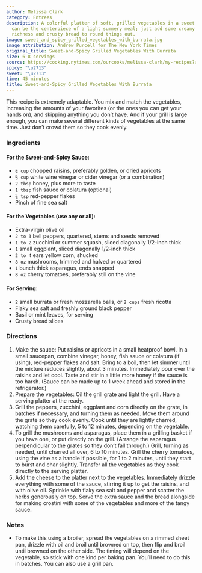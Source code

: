 ```yaml
---
author: Melissa Clark
category: Entrees
description: A colorful platter of soft, grilled vegetables in a sweet and spicy sauce
  can be the centerpiece of a light summery meal; just add some creamy cheese for
  richness and crusty bread to round things out.
image: sweet_and_spicy_grilled_vegetables_with_burrata.jpg
image_attribution: Andrew Purcell for The New York Times
original_title: Sweet-and-Spicy Grilled Vegetables With Burrata
size: 6-8 servings
source: https://cooking.nytimes.com/ourcooks/melissa-clark/my-recipes?action=click&module=byline&region=recipe%20page
spicy: "\u2713"
sweet: "\u2713"
time: 45 minutes
title: Sweet-and-Spicy Grilled Vegetables With Burrata
---
```


This recipe is extremely adaptable. You mix and match the vegetables, increasing the amounts of your favorites (or the ones you can get your hands on), and skipping anything you don’t have. And if your grill is large enough, you can make several different kinds of vegetables at the same time. Just don’t crowd them so they cook evenly.

### Ingredients

#### For the Sweet-and-Spicy Sauce:

* `¼ cup` chopped raisins, preferably golden, or dried apricots 
* `⅔ cup` white wine vinegar or cider vinegar (or a combination) 
* `2 tbsp` honey, plus more to taste 
* `1 tbsp` fish sauce or colatura (optional) 
* `¼ tsp` red-pepper flakes 
* Pinch of fine sea salt 

#### For the Vegetables (use any or all):

* Extra-virgin olive oil 
* `2 to 3` bell peppers, quartered, stems and seeds removed 
* `1 to 2` zucchini or summer squash, sliced diagonally 1/2-inch thick 
* `1` small eggplant, sliced diagonally 1/2-inch thick 
* `2 to 4` ears yellow corn, shucked 
* `8 oz` mushrooms, trimmed and halved or quartered 
* `1` bunch thick asparagus, ends snapped 
* `8 oz` cherry tomatoes, preferably still on the vine 

#### For Serving:

* `2` small burrata or fresh mozzarella balls, or `2 cups` fresh ricotta 
* Flaky sea salt and freshly ground black pepper 
* Basil or mint leaves, for serving 
* Crusty bread slices 

### Directions

1. Make the sauce: Put raisins or apricots in a small heatproof bowl. In a small saucepan, combine vinegar, honey, fish sauce or colatura (if using), red-pepper flakes and salt. Bring to a boil, then let simmer until the mixture reduces slightly, about 3 minutes. Immediately pour over the raisins and let cool. Taste and stir in a little more honey if the sauce is too harsh. (Sauce can be made up to 1 week ahead and stored in the refrigerator.)
2. Prepare the vegetables: Oil the grill grate and light the grill. Have a serving platter at the ready.
3. Grill the peppers, zucchini, eggplant and corn directly on the grate, in batches if necessary, and turning them as needed. Move them around the grate so they cook evenly. Cook until they are lightly charred, watching them carefully, 5 to 12 minutes, depending on the vegetable.
4. To grill the mushrooms and asparagus, place them in a grilling basket if you have one, or put directly on the grill. (Arrange the asparagus perpendicular to the grates so they don’t fall through.) Grill, turning as needed, until charred all over, 6 to 10 minutes. Grill the cherry tomatoes, using the vine as a handle if possible, for 1 to 2 minutes, until they start to burst and char slightly. Transfer all the vegetables as they cook directly to the serving platter.
5. Add the cheese to the platter next to the vegetables. Immediately drizzle everything with some of the sauce, stirring it up to get the raisins, and with olive oil. Sprinkle with flaky sea salt and pepper and scatter the herbs generously on top. Serve the extra sauce and the bread alongside for making crostini with some of the vegetables and more of the tangy sauce.

### Notes

- To make this using a broiler, spread the vegetables on a rimmed sheet pan, drizzle with oil and broil until browned on top, then flip and broil until browned on the other side. The timing will depend on the vegetable, so stick with one kind per baking pan. You’ll need to do this in batches. You can also use a grill pan.